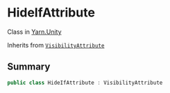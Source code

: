 # HideIfAttribute

Class in [Yarn.Unity](/docs/api/csharp/yarn.unity.md)

Inherits from [`VisibilityAttribute`](/docs/api/csharp/yarn.unity.visibilityattribute.md)

## Summary



```csharp
public class HideIfAttribute : VisibilityAttribute
```

